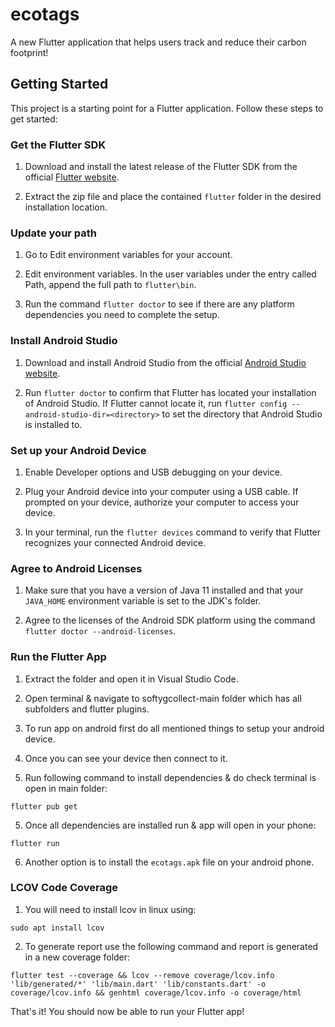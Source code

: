 # ecotags

A new Flutter application that helps users track and reduce their carbon footprint!


## Getting Started

This project is a starting point for a Flutter application. Follow these steps to get started:


### Get the Flutter SDK

1. Download and install the latest release of the Flutter SDK from the official [Flutter website](https://flutter.dev/docs/get-started/install).

2. Extract the zip file and place the contained `flutter` folder in the desired installation location.


### Update your path

1. Go to Edit environment variables for your account.

2. Edit environment variables. In the user variables under the entry called Path, append the full path to `flutter\bin`.

3. Run the command `flutter doctor` to see if there are any platform dependencies you need to complete the setup.


### Install Android Studio

1. Download and install Android Studio from the official [Android Studio website](https://developer.android.com/studio).

2. Run `flutter doctor` to confirm that Flutter has located your installation of Android Studio. If Flutter cannot locate it, run `flutter config --android-studio-dir=<directory>` to set the directory that Android Studio is installed to.


### Set up your Android Device

1. Enable Developer options and USB debugging on your device.

2. Plug your Android device into your computer using a USB cable. If prompted on your device, authorize your computer to access your device.

3. In your terminal, run the `flutter devices` command to verify that Flutter recognizes your connected Android device.


### Agree to Android Licenses

1. Make sure that you have a version of Java 11 installed and that your `JAVA_HOME` environment variable is set to the JDK's folder.

2. Agree to the licenses of the Android SDK platform using the command `flutter doctor --android-licenses`.


### Run the Flutter App

1. Extract the folder and open it in Visual Studio Code. 

2. Open terminal & navigate to softygcollect-main folder which has all subfolders and flutter plugins.

2. To run app on android first do all mentioned things to setup your android device.

3. Once you can see your device then connect to it.

4. Run following command to install dependencies & do check terminal is open in main folder:
```
flutter pub get
```

5. Once all dependencies are installed run & app will open in your phone:
```
flutter run
```

6. Another option is to install the `ecotags.apk` file on your android phone.

### LCOV Code Coverage

1. You will need to install lcov in linux using:
```
sudo apt install lcov
```

2. To generate report use the following command and report is generated in a new coverage folder:
```
flutter test --coverage && lcov --remove coverage/lcov.info 'lib/generated/*' 'lib/main.dart' 'lib/constants.dart' -o coverage/lcov.info && genhtml coverage/lcov.info -o coverage/html
```



That's it! You should now be able to run your Flutter app! 


